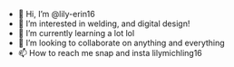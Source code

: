 - 👋 Hi, I’m @lily-erin16
- 👀 I’m interested in welding, and digital design!
- 🌱 I’m currently learning a lot lol
- 💞️ I’m looking to collaborate on anything and everything
- 📫 How to reach me snap and insta lilymichling16

<!---
lily-erin16/lily-erin16 is a ✨ special ✨ repository because its `README.md` (this file) appears on your GitHub profile.
You can click the Preview link to take a look at your changes.
--->
